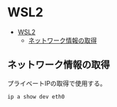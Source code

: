 # WSL2

- [WSL2](#wsl2)
  - [ネットワーク情報の取得](#ネットワーク情報の取得)

## ネットワーク情報の取得

プライベートIPの取得で使用する。

``` bash
ip a show dev eth0
```
